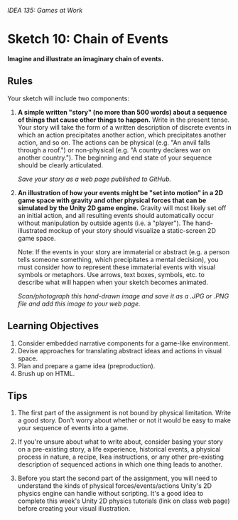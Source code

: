 *IDEA 135: Games at Work*

# Sketch 10: Chain of Events

**Imagine and illustrate an imaginary chain of events.**

## Rules

Your sketch will include two components:

1. **A simple written "story" (no more than 500 words) about a
sequence of things that cause other things to happen.** Write in the
present tense. Your story will take the form of a written description
of discrete events in which an action precipitates another action,
which precipitates another action, and so on. The actions can be
physical (e.g. "An anvil falls through a roof.") or non-physical
(e.g. "A country declares war on another country."). The beginning and
end state of your sequence should be clearly articulated.

   *Save your story as a web page published to GitHub.*

2. **An illustration of how your events might be "set into motion" in
a 2D game space with gravity and other physical forces that can be
simulated by the Unity 2D game engine.** Gravity will most likely set
off an initial action, and all resulting events should automatically
occur without manipulation by outside agents (i.e. a "player"). The
hand-illustrated mockup of your story should visualize a static-screen
2D game space.

   Note: If the events in your story are immaterial or abstract (e.g. a
person tells someone something, which precipitates a mental decision),
you must consider how to represent these immaterial events with visual
symbols or metaphors. Use arrows, text boxes, symbols, etc. to
describe what will happen when your sketch becomes animated.

   *Scan/photograph this hand-drawn image and save it as a .JPG or .PNG
file and add this image to your web page.*

## Learning Objectives
1. Consider embedded narrative components for a game-like environment.
2. Devise approaches for translating abstract ideas and actions in
visual space.
3. Plan and prepare a game idea (preproduction).
4. Brush up on HTML.

## Tips

1. The first part of the assignment is not bound by physical
limitation. Write a good story. Don't worry about whether or not it
would be easy to make your sequence of events into a game.

2. If you're unsure about what to write about, consider basing your
story on a pre-existing story, a life experience, historical events, a
physical process in nature, a recipe, Ikea instructions, or any other
pre-existing description of sequenced actions in which one thing leads
to another.

3.  Before you start the second part of the assignment, you will need
to understand the kinds of physical forces/events/actions Unity's 2D
physics engine can handle without scripting. It's a good idea to
complete this week's Unity 2D physics tutorials (link on class web
page) before creating your visual illustration.

